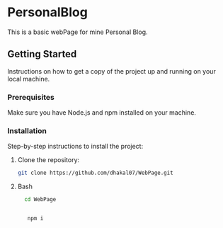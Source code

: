 # PersonalBlog

This is a basic webPage for mine Personal Blog.

## Getting Started

Instructions on how to get a copy of the project up and running on your local machine.

### Prerequisites

Make sure you have Node.js and npm installed on your machine.

### Installation

Step-by-step instructions to install the project:

1. Clone the repository:
   ```bash
   git clone https://github.com/dhakal07/WebPage.git

2. Bash
    ```bash
      cd WebPage

    
       npm i

